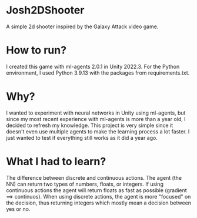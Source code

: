 # Josh2DShooter
A simple 2d shooter inspired by the Galaxy Attack video game.

# How to run?
I created this game with ml-agents 2.0.1 in Unity 2022.3. For the Python environment, I used Python 3.9.13 with the packages from requirements.txt.

# Why?
I wanted to experiment with neural networks in Unity using ml-agents, but since my most recent experience with ml-agents is more than a year old, I decided to refresh my knowledge. This project is very simple since it doesn't even use multiple agents to make the learning process a lot faster. I just wanted to test if everything still works as it did a year ago. 

# What I had to learn?
The difference between discrete and continuous actions.
The agent (the NN) can return two types of numbers, floats, or integers. If using continuous actions the agent will return floats as fast as possible (gradient ==> continuos). When using discrete actions, the agent is more "focused" on the decision, thus returning integers which mostly mean a decision between yes or no.
